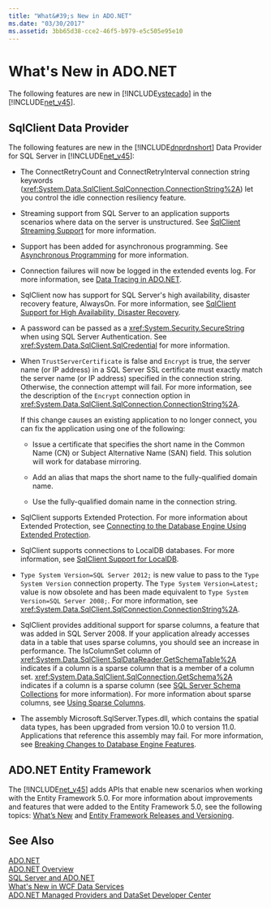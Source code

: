 ```yaml
---
title: "What&#39;s New in ADO.NET"
ms.date: "03/30/2017"
ms.assetid: 3bb65d38-cce2-46f5-b979-e5c505e95e10
---
```

# What&#39;s New in ADO.NET
The following features are new in [!INCLUDE[vstecado](../../../../includes/vstecado-md.md)] in the [!INCLUDE[net_v45](../../../../includes/net-v45-md.md)].  
  
## SqlClient Data Provider  
 The following features are new in the [!INCLUDE[dnprdnshort](../../../../includes/dnprdnshort-md.md)] Data Provider for SQL Server in [!INCLUDE[net_v45](../../../../includes/net-v45-md.md)]:  
  
-   The ConnectRetryCount and ConnectRetryInterval connection string keywords (<xref:System.Data.SqlClient.SqlConnection.ConnectionString%2A>) let you control the idle connection resiliency feature.  
  
-   Streaming support from SQL Server to an application supports scenarios where data on the server is unstructured.  See [SqlClient Streaming Support](../../../../docs/framework/data/adonet/sqlclient-streaming-support.md) for more information.  
  
-   Support has been added for asynchronous programming.  See [Asynchronous Programming](../../../../docs/framework/data/adonet/asynchronous-programming.md) for more information.  
  
-   Connection failures will now be logged in the extended events log. For more information, see [Data Tracing in ADO.NET](../../../../docs/framework/data/adonet/data-tracing.md).  
  
-   SqlClient now has support for SQL Server's high availability, disaster recovery feature, AlwaysOn. For more information, see [SqlClient Support for High Availability, Disaster Recovery](../../../../docs/framework/data/adonet/sql/sqlclient-support-for-high-availability-disaster-recovery.md).  
  
-   A password can be passed as a <xref:System.Security.SecureString> when using SQL Server Authentication. See <xref:System.Data.SqlClient.SqlCredential> for more information.  
  
-   When `TrustServerCertificate` is false and `Encrypt` is true, the server name (or IP address) in a SQL Server SSL certificate must exactly match the server name (or IP address) specified in the connection string. Otherwise, the connection attempt will fail. For more information, see the description of the `Encrypt` connection option in <xref:System.Data.SqlClient.SqlConnection.ConnectionString%2A>.  
  
     If this change causes an existing application to no longer connect, you can fix the application using one of the following:  
  
    -   Issue a certificate that specifies the short name in the Common Name (CN) or Subject Alternative Name (SAN) field. This solution will work for database mirroring.  
  
    -   Add an alias that maps the short name to the fully-qualified domain name.  
  
    -   Use the fully-qualified domain name in the connection string.  
  
-   SqlClient supports Extended Protection. For more information about Extended Protection, see [Connecting to the Database Engine Using Extended Protection](http://go.microsoft.com/fwlink/?LinkId=219978).  
  
-   SqlClient supports connections to LocalDB databases. For more information, see [SqlClient Support for LocalDB](../../../../docs/framework/data/adonet/sql/sqlclient-support-for-localdb.md).  
  
-   `Type System Version=SQL Server 2012;` is new value to pass to the `Type System Version` connection property. The `Type System Version=Latest;` value is now obsolete and has been made equivalent to `Type System Version=SQL Server 2008;`. For more information, see <xref:System.Data.SqlClient.SqlConnection.ConnectionString%2A>.  
  
-   SqlClient provides additional support for sparse columns, a feature that was added in SQL Server 2008. If your application already accesses data in a table that uses sparse columns, you should see an increase in performance. The IsColumnSet column of <xref:System.Data.SqlClient.SqlDataReader.GetSchemaTable%2A> indicates if a column is a sparse column that is a member of a column set. <xref:System.Data.SqlClient.SqlConnection.GetSchema%2A> indicates if a column is a sparse column (see [SQL Server Schema Collections](../../../../docs/framework/data/adonet/sql-server-schema-collections.md) for more information). For more information about sparse columns, see [Using Sparse Columns](http://go.microsoft.com/fwlink/?LinkId=224244).  
  
-   The assembly Microsoft.SqlServer.Types.dll, which contains the spatial data types, has been upgraded from version 10.0 to version 11.0. Applications that reference this assembly may fail. For more information, see [Breaking Changes to Database Engine Features](http://go.microsoft.com/fwlink/?LinkId=224367).  
  
## ADO.NET Entity Framework  
 The [!INCLUDE[net_v45](../../../../includes/net-v45-md.md)] adds APIs that enable new scenarios when working with the Entity Framework 5.0. For more information about improvements and features that were added to the Entity Framework 5.0, see the following topics: [What’s New](http://go.microsoft.com/fwlink/?LinkID=251106) and [Entity Framework Releases and Versioning](http://go.microsoft.com/fwlink/?LinkId=234899).  
  
## See Also  
 [ADO.NET](../../../../docs/framework/data/adonet/index.md)  
 [ADO.NET Overview](../../../../docs/framework/data/adonet/ado-net-overview.md)  
 [SQL Server and ADO.NET](../../../../docs/framework/data/adonet/sql/index.md)  
 [What's New in WCF Data Services](http://msdn.microsoft.com/library/cf22cad5-b8d9-472b-8d7c-b863b64eaae8)  
 [ADO.NET Managed Providers and DataSet Developer Center](http://go.microsoft.com/fwlink/?LinkId=217917)
